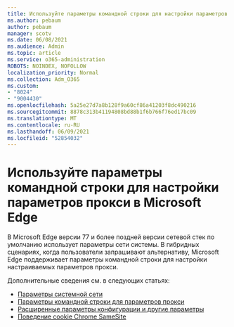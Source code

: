 ```yaml
---
title: Используйте параметры командной строки для настройки параметров прокси в Microsoft Edge
ms.author: pebaum
author: pebaum
manager: scotv
ms.date: 06/08/2021
ms.audience: Admin
ms.topic: article
ms.service: o365-administration
ROBOTS: NOINDEX, NOFOLLOW
localization_priority: Normal
ms.collection: Adm_O365
ms.custom:
- "8024"
- "9004430"
ms.openlocfilehash: 5a25e27d7a8b128f9a60cf86a41203f8dc490216
ms.sourcegitcommit: 8878c313b41194808bd88b1f6b766f76ed17bc09
ms.translationtype: MT
ms.contentlocale: ru-RU
ms.lasthandoff: 06/09/2021
ms.locfileid: "52854032"
---
```

# <a name="use-command-line-options-to-configure-proxy-settings-in-microsoft-edge"></a>Используйте параметры командной строки для настройки параметров прокси в Microsoft Edge

В Microsoft Edge версии 77 и более поздней версии сетевой стек по умолчанию использует параметры сети системы. В гибридных сценариях, когда пользователи запрашивают альтернативу, Microsoft Edge поддерживает параметры командной строки для настройки настраиваемых параметров прокси. 

Дополнительные сведения см. в следующих статьях:

- [Параметры системной сети](/deployedge/edge-learnmore-cmdline-options-proxy-settings#system-network-settings)
- [Параметры командной строки для параметров прокси](/deployedge/edge-learnmore-cmdline-options-proxy-settings#system-network-settings)
- [Расширенные параметры конфигурации и другие параметры](https://go.microsoft.com/fwlink/?linkid=2134293)
- [Поведение cookie Chrome SameSite](/office365/troubleshoot/miscellaneous/chrome-behavior-affects-applications)